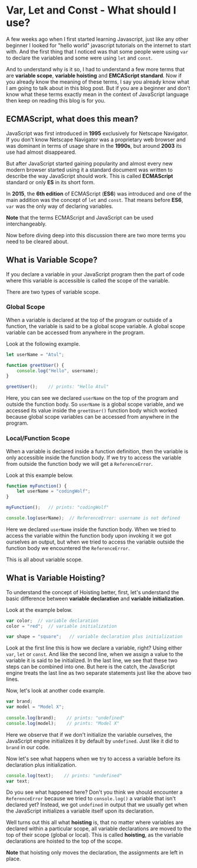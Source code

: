 # Var, Let and Const - What should I use?

A few weeks ago when I first started learning Javascript, just like any other beginner I looked for "hello world" javascript tutorials on the internet to start with. And the first thing that I noticed was that some people were using `var` to declare the variables and some were using `let` and `const`.

And to understand why is it so, I had to understand a few more terms that are __variable scope__, __variable hoisting__ and __EMCAScript standard__.
Now if you already know the meaning of these terms, I say you already know what I am going to talk about in this blog post. But if you are a beginner and don't know what these terms exactly mean in the context of JavaScript language then keep on reading this blog is for you.

## ECMAScript, what does this mean?

JavaScript was first introduced in __1995__ exclusively for Netscape Navigator. If you don't know Netscape Navigator was a proprietary web browser and was dominant in terms of usage share in the __1990s__, but around __2003__ its use had almost disappeared. 

But after JavaScript started gaining popularity and almost every new modern browser started using it a standard document was written to describe the way JavaScript should work. This is called __ECMAScript__ standard or only __ES__ in its short form. 

In __2015__, the __6th edition__ of ECMAScript (__ES6__) was introduced and one of the main addition was the concept of `let` and `const`. That means before __ES6__, `var` was the only way of declaring variables. 

__Note__ that the terms ECMAScript and JavaScript can be used interchangeably. 

Now before diving deep into this discussion there are two more terms you need to be cleared about.

## What is Variable Scope?

If you declare a variable in your JavaScript program then the part of code where this variable is accessible is called the scope of the variable. 

There are two types of variable scope.

### Global Scope

When a variable is declared at the top of the program or outside of a function, the variable is said to be a global scope variable. A global scope variable can be accessed from anywhere in the program.

Look at the following example.

```javascript
let userName = "Atul";

function greetUser() {
    console.log("Hello", username);
}

greetUser();    // prints: "Hello Atul"
```

Here, you can see we declared `userName` on the top of the program and outside the function body. So `userName` is a global scope variable, and we accessed its value inside the `greetUser()` function body which worked because global scope variables can be accessed from anywhere in the program.

### Local/Function Scope

When a variable is declared inside a function definition, then the variable is only accessible inside the function body. If we try to access the variable from outside the function body we will get a `ReferenceError`.

Look at this example below.

```javascript
function myFunction() {
    let userName = "codingWolf";
}

myFunction();   // prints: "codingWolf"

console.log(userName);  // ReferenceError: username is not defined
```

Here we declared `userName` inside the function body. When we tried to access the variable within the function body upon invoking it we got ourselves an output, but when we tried to access the variable outside the function body we encountered the `ReferenceError`. 

This is all about variable scope.
## What is Variable Hoisting?

To understand the concept of Hoisting better, first, let's understand the basic difference between __variable declaration__ and __variable initialization__.

Look at the example below.

```javascript
var color;  // variable declaration
color = "red";  // variable initialization

var shape = "square";   // variable declaration plus initialization
```

Look at the first line this is how we declare a variable, right? Using either `var`, `let` or `const`. And like the second line, when we assign a value to the variable it is said to be initialized. In the last line, we see that these two steps can be combined into one. But here is the catch, the JavaScript engine treats the last line as two separate statements just like the above two lines.

Now, let's look at another code example.

```javascript
var brand;
var model = "Model X";
    
console.log(brand);    // prints: "undefined"
console.log(model);    // prints: "Model X"
```

Here we observe that if we don't initialize the variable ourselves, the JavaScript engine initializes it by default by `undefined`. Just like it did to `brand` in our code.

Now let's see what happens when we try to access a variable before its declaration plus initialization.

```javascript
console.log(text);    // prints: "undefined"
var text;
```

Do you see what happened here? Don't you think we should encounter a `ReferenceError` because we tried to `console.log()` a variable that isn't declared yet? Instead, we got `undefined` in output that we usually get when the JavaScript initializes a variable itself upon its declaration. 

Well turns out this all what  __hoisting__ is, that no matter where variables are declared within a particular scope, all variable declarations are moved to the top of their scope (global or local). This is called __hoisting__, as the variable declarations are hoisted to the top of the scope. 

__Note__ that hoisting only moves the declaration, the assignments are left in place.